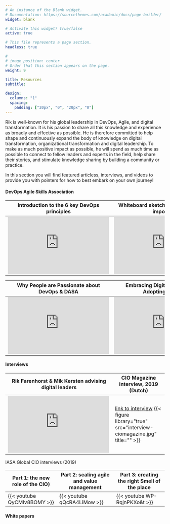 ```yaml
---
# An instance of the Blank widget.
# Documentation: https://sourcethemes.com/academic/docs/page-builder/
widget: blank

# Activate this widget? true/false
active: true

# This file represents a page section.
headless: true

# 
# image_position: center
# Order that this section appears on the page.
weight: 9

title: Resources
subtitle:

design:
  columns: "1"
  spacing:
    padding: ["20px", "0", "20px", "0"]
---
```


Rik is well-known for his global leadership in DevOps, Agile, and digital transformation. It is his passion to share all this knowledge and experience as broadly and effective as possible. He is therefore committed to help shape and continuously expand the body of knowledge on digital transformation, organizational transformation and digital leadership. To make as much positive impact as possible, he will spend as much time as possible to connect to fellow leaders and experts in the field, help share their stories, and stimulate knowledge sharing by building a community or practice. 

In this section you will find featured articless, interviews, and videos to provide you with pointers for how to best embark on your own journey!

#### DevOps Agile Skills Association

| Introduction to the 6 key DevOps principles            | Whiteboard sketch on why DevOps is important                   |
| ------------------------------ | ------------------------------ |
| <iframe src="https://fast.wistia.net/embed/iframe/r05kuaccgj" title="The DevOps Principles that guide us support the ultimate search for flow in the delivery of IT Services Video" allow="autoplay; fullscreen" allowtransparency="true" frameborder="0" scrolling="no" class="wistia_embed" name="wistia_embed" allowfullscreen msallowfullscreen width="320" height="180"></iframe><script src="https://fast.wistia.net/assets/external/E-v1.js" async></script>         | <iframe src="https://fast.wistia.net/embed/iframe/b563bck1k6" title="Why DevOps is Important" allow="autoplay; fullscreen" allowtransparency="true" frameborder="0" scrolling="no" class="wistia_embed" name="wistia_embed" allowfullscreen msallowfullscreen width="320" height="180"></iframe><script src="https://fast.wistia.net/assets/external/E-v1.js" async></script> 

| Why People are Passionate about DevOps & DASA            | Embracing Digital Disruption by Adopting DevOps                    |
| ------------------------------ | ------------------------------ |
| <iframe src="https://fast.wistia.net/embed/iframe/07f8z2qa43" title="Why are People so Passionate about DevOps and DASA" allow="autoplay; fullscreen" allowtransparency="true" frameborder="0" scrolling="no" class="wistia_embed" name="wistia_embed" allowfullscreen msallowfullscreen width="320" height="180"></iframe><script src="https://fast.wistia.net/assets/external/E-v1.js" async></script>         | <iframe src="https://fast.wistia.net/embed/iframe/mb56aeph9d" title="Embracing Digital Disruption by Adopting DevOps Practices Video" allow="autoplay; fullscreen" allowtransparency="true" frameborder="0" scrolling="no" class="wistia_embed" name="wistia_embed" allowfullscreen msallowfullscreen width="320" height="180"></iframe><script src="https://fast.wistia.net/assets/external/E-v1.js" async></script>

#### Interviews

| Rik Farenhorst & Mik Kersten advising digital leaders            | CIO Magazine interview, 2019 (Dutch)          |
| ------------------------------ | ------------------------------ | 
| <iframe src="https://fast.wistia.net/embed/iframe/yq9g8uo61q" title="Interview Mik and Rik" allow="autoplay; fullscreen" allowtransparency="true" frameborder="0" scrolling="no" class="wistia_embed" name="wistia_embed" allowfullscreen msallowfullscreen width="320" height="180"></iframe><script src="https://fast.wistia.net/assets/external/E-v1.js" async></script>      | [link to interview](https://itexecutive.nl/interview/rik-farenhorst-cio-transavia-connecting-the-dots/) {{< figure library="true" src="interview-ciomagazine.jpg" title="" >}}  |

IASA Global CIO interviews (2019)

| Part 1: the new role of the CIO)     | Part 2: scaling agile and value management  | Part 3: creating the right Smell of the place  |
| ------------------------------ | ------------------------------ |  ------------------------------ | 
| {{< youtube QyCMIv8BOMY >}} | {{< youtube qQcRA4LiMow >}}  | {{< youtube WP-RqjnPKXo&t >}} |

#### White papers
